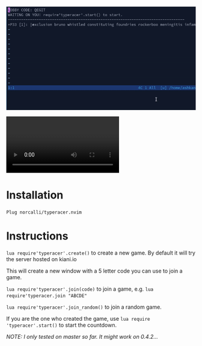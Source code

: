 ![demo](https://raw.githubusercontent.com/norcalli/github-assets/master/typeracer-demo.gif)

![demo.webm](https://raw.githubusercontent.com/norcalli/github-assets/master/typeracer-demo.webm)

# Installation

`Plug norcalli/typeracer.nvim`

# Instructions

`lua require'typeracer'.create()` to create a new game. By default it will try the server hosted on kiani.io

This will create a new window with a 5 letter code you can use to join a game.

`lua require'typeracer'.join(code)` to join a game, e.g. `lua require'typeracer.join "ABCDE"`

`lua require'typeracer'.join_random()` to join a random game.


If you are the one who created the game, use `lua require 'typeracer'.start()` to start the countdown.

*NOTE: I only tested on master so far. It _might_ work on 0.4.2...*
